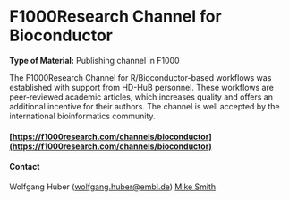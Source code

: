 # F1000Research Channel for Bioconductor
__Type of Material:__ Publishing channel in F1000

The F1000Research Channel for R/Bioconductor-based workflows was established with support from HD-HuB personnel. These workflows are peer-reviewed academic articles, which increases quality and offers an additional incentive for their authors. The channel is well accepted by the international bioinformatics community.
#### [https://f1000research.com/channels/bioconductor](https://f1000research.com/channels/bioconductor)
#### Contact
Wolfgang Huber (wolfgang.huber@embl.de)
[Mike Smith](http://congo.embl.de/hd-hub/mike-smith/)
